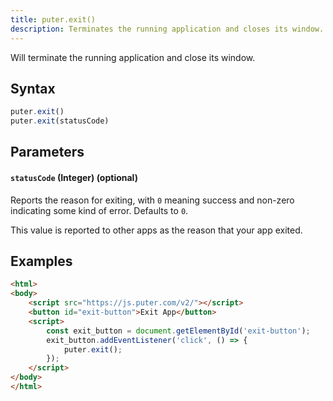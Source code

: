 ```yaml
---
title: puter.exit()
description: Terminates the running application and closes its window.
---
```


Will terminate the running application and close its window.

## Syntax
```js
puter.exit()
puter.exit(statusCode)
```

## Parameters

#### `statusCode` (Integer) (optional)
Reports the reason for exiting, with `0` meaning success and non-zero indicating some kind of error. Defaults to `0`.

This value is reported to other apps as the reason that your app exited.
## Examples

```html
<html>
<body>
    <script src="https://js.puter.com/v2/"></script>
    <button id="exit-button">Exit App</button>
    <script>
        const exit_button = document.getElementById('exit-button');
        exit_button.addEventListener('click', () => {
            puter.exit();
        });
    </script>
</body>
</html>
```
